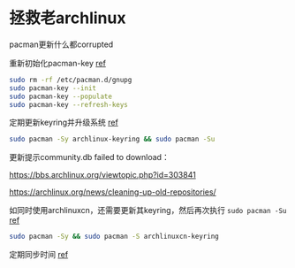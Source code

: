 # 拯救老archlinux

pacman更新什么都corrupted

重新初始化pacman-key [ref](https://wiki.archlinux.org/title/Pacman/Package_signing#Resetting_all_the_keys)

``` bash
sudo rm -rf /etc/pacman.d/gnupg
sudo pacman-key --init
sudo pacman-key --populate
sudo pacman-key --refresh-keys
```

定期更新keyring并升级系统 [ref](https://wiki.archlinux.org/title/Pacman/Package_signing#Upgrade_system_regularly)

``` bash
sudo pacman -Sy archlinux-keyring && sudo pacman -Su
```

更新提示community.db failed to download：

https://bbs.archlinux.org/viewtopic.php?id=303841

https://archlinux.org/news/cleaning-up-old-repositories/

如同时使用archlinuxcn，还需要更新其keyring，然后再次执行 `sudo pacman -Su` [ref](https://github.com/archlinuxcn/repo/blob/master/README.md)

``` bash
sudo pacman -Sy && sudo pacman -S archlinuxcn-keyring
```

定期同步时间 [ref](https://wiki.archlinux.org/title/Pacman/Package_signing#Update_system_time_regularly)
